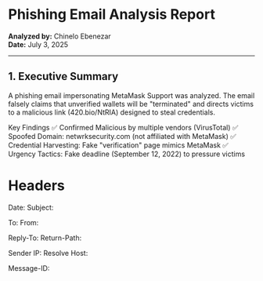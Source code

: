 # Phishing Email Analysis Report

**Analyzed by:** Chinelo Ebenezar  
**Date:** July 3, 2025 

---

## 1. Executive Summary
A phishing email impersonating MetaMask Support was analyzed. The email falsely claims that unverified wallets will be "terminated" and directs victims to a malicious link (420.bio/NtRIA) designed to steal credentials.

Key Findings
✅ Confirmed Malicious by multiple vendors (VirusTotal)
✅ Spoofed Domain: netwrksecurity.com (not affiliated with MetaMask)
✅ Credential Harvesting: Fake "verification" page mimics MetaMask
✅ Urgency Tactics: Fake deadline (September 12, 2022) to pressure victims

Headers
======================================
Date:
Subject:

To:
From:

Reply-To:
Return-Path:

Sender IP:
Resolve Host:

Message-ID:
